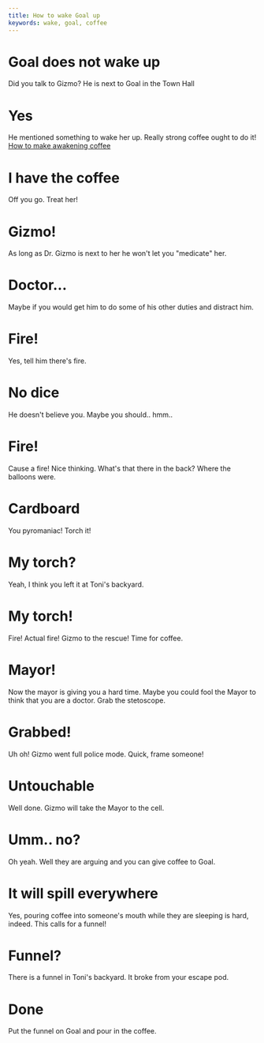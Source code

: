 ```yaml
---
title: How to wake Goal up
keywords: wake, goal, coffee
---
```

# Goal does not wake up
Did you talk to Gizmo? He is next to Goal in the Town Hall

# Yes
He mentioned something to wake her up. Really strong coffee ought to do it!
[How to make awakening coffee][coffee]

# I have the coffee
Off you go. Treat her!

# Gizmo!
As long as Dr. Gizmo is next to her he won't let you "medicate" her.

# Doctor...
Maybe if you would get him to do some of his other duties and distract him.

# Fire!
Yes, tell him there's fire.

# No dice
He doesn't believe you. Maybe you should.. hmm..

# Fire!
Cause a fire! Nice thinking. What's that there in the back? Where the balloons were.

# Cardboard
You pyromaniac! Torch it!

# My torch?
Yeah, I think you left it at Toni's backyard.

# My torch!
Fire! Actual fire! Gizmo to the rescue! Time for coffee.

# Mayor!
Now the mayor is giving you a hard time. Maybe you could fool the Mayor to think that you are a doctor.
Grab the stetoscope.

# Grabbed!
Uh oh! Gizmo went full police mode. Quick, frame someone!

# Untouchable
Well done. Gizmo will take the Mayor to the cell.

# Umm.. no?
Oh yeah. Well they are arguing and you can give coffee to Goal.

# It will spill everywhere
Yes, pouring coffee into someone's mouth while they are sleeping is hard, indeed. This calls for a funnel!

# Funnel?
There is a funnel in Toni's backyard. It broke from your escape pod.

# Done
Put the funnel on Goal and pour in the coffee.


<!-- INTERNAL LINKS -->
[coffee]: /04-village/coffee.md

